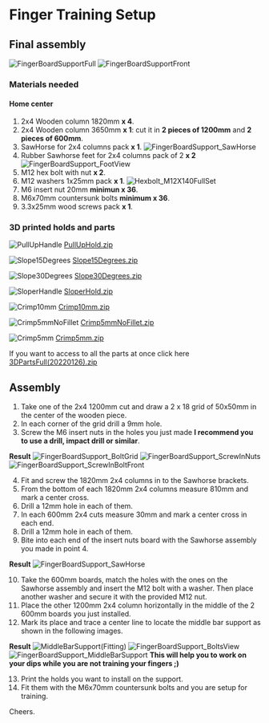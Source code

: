 # Finger Training Setup

## Final assembly

![FingerBoardSupportFull](https://user-images.githubusercontent.com/91880074/151002493-9b0aa966-812c-48ed-bc1f-5644895ca89d.png)
![FingerBoardSupportFront](https://user-images.githubusercontent.com/91880074/151002487-155e5db9-a670-492e-9fc0-ec8623dcc984.png)

### Materials needed
#### Home center 

1. 2x4 Wooden column 1820mm **x 4**.
2. 2x4 Wooden column 3650mm **x 1**: cut it in **2 pieces of 1200mm** and **2 pieces of 600mm**.
3. SawHorse for 2x4 columns pack **x 1**.
![FingerBoardSupport_SawHorse](https://user-images.githubusercontent.com/91880074/151002464-d71c0570-8fba-4696-b963-788a79efa4ac.png)
4. Rubber Sawhorse feet for 2x4 columns pack of 2 **x 2** 
![FingerBoardSupport_FootView](https://user-images.githubusercontent.com/91880074/151002437-01c45445-3eea-4f67-b995-65515507a827.png)
5. M12 hex bolt with nut **x 2**.
6. M12 washers 1x25mm pack **x 1**.
![Hexbolt_M12X140FullSet](https://user-images.githubusercontent.com/91880074/151002502-64f4b78c-815c-4e70-b258-02f86694fcce.png)
7. M6 insert nut 20mm **minimun x 36**.
8. M6x70mm countersunk bolts **minimum x 36**.
9. 3.3x25mm wood screws pack **x 1**.

### 3D printed holds and parts

![PullUpHandle](https://user-images.githubusercontent.com/91880074/151002520-04f20966-3636-4000-b801-be0457c8ed2e.png)
[PullUpHold.zip](https://github.com/ysmaLabs/FingerTrainingSetup/files/7941917/PullUpHold.zip)

![Slope15Degrees](https://user-images.githubusercontent.com/91880074/151002524-c00cbc37-dade-4f52-928b-9256798df723.png)
[Slope15Degrees.zip](https://github.com/ysmaLabs/FingerTrainingSetup/files/7941918/Slope15Degrees.zip)

![Slope30Degrees](https://user-images.githubusercontent.com/91880074/151002527-fa9a34bb-605f-49a0-994c-fd1de00445c5.png)
[Slope30Degrees.zip](https://github.com/ysmaLabs/FingerTrainingSetup/files/7941921/Slope30Degrees.zip)

![SloperHandle](https://user-images.githubusercontent.com/91880074/151002532-e2a65767-db26-41ba-b7d1-d3e5e305e9fe.png)
[SloperHold.zip](https://github.com/ysmaLabs/FingerTrainingSetup/files/7941925/SloperHold.zip)

![Crimp10mm](https://user-images.githubusercontent.com/91880074/151002416-26e5b117-a1d6-46e0-8a86-59ec3feee84d.png)
[Crimp10mm.zip](https://github.com/ysmaLabs/FingerTrainingSetup/files/7941928/Crimp10mm.zip)

![Crimp5mmNoFillet](https://user-images.githubusercontent.com/91880074/151002397-9890a0dd-7baf-49c1-9972-9b94a7d8ec5a.png)
[Crimp5mmNoFillet.zip](https://github.com/ysmaLabs/FingerTrainingSetup/files/7941929/Crimp5mmNoFillet.zip)

![Crimp5mm](https://user-images.githubusercontent.com/91880074/151002384-051791a4-d1a8-47de-ae95-d234dca1a239.png)
[Crimp5mm.zip](https://github.com/ysmaLabs/FingerTrainingSetup/files/7941931/Crimp5mm.zip)

If you want to access to all the parts at once click here [3DPartsFull(20220126).zip](https://github.com/ysmaLabs/FingerTrainingSetup/files/7941934/3DPartsFull.20220126.zip)

## Assembly

1. Take one of the 2x4 1200mm cut and draw a 2 x 18 grid of 50x50mm in the center of the wooden piece.
2. In each corner of the grid drill a 9mm hole.
3. Screw the M6 insert nuts in the holes you just made **I recommend you to use a drill, impact drill or similar**.

**Result**
![FingerBoardSupport_BoltGrid](https://user-images.githubusercontent.com/91880074/151002426-70b08f72-409b-47dc-bf70-18270fae5f04.png)
![FingerBoardSupport_ScrewInNuts](https://user-images.githubusercontent.com/91880074/151170593-bae273f7-035d-4bf9-acfc-3214553bd206.png)
![FingerBoardSupport_ScrewInBoltFront](https://user-images.githubusercontent.com/91880074/151002467-1b9bf714-1bcb-40ec-9c38-276a0e19370f.png)

4. Fit and screw the 1820mm 2x4 columns in to the Sawhorse brackets.
5. From the bottom of each 1820mm 2x4 columns measure 810mm and mark a center cross.
6. Drill a 12mm hole in each of them.
7. In each 600mm 2x4 cuts measure 30mm and mark a center cross in each end.
8. Drill a 12mm hole in each of them.
9. Bite into each end of the insert nuts board with the Sawhorse assembly you made in point 4.

**Result**
![FingerBoardSupport_SawHorse](https://user-images.githubusercontent.com/91880074/151171270-ec2efaa8-87e4-453b-a83c-15621c68d423.png)

10. Take the 600mm boards, match the holes with the ones on the Sawhorse assembly and insert the M12 bolt with a washer. Then place another washer and secure it with the provided M12 nut.
11. Place the other 1200mm 2x4 column horizontally in the middle of the 2 600mm boards you just installed.
12. Mark its place and trace a center line to locate the middle bar support as shown in the following images.

**Result**
![MiddleBarSupport(Fitting)](https://user-images.githubusercontent.com/91880074/151002512-eaee4721-4d9e-4cc8-b4fa-35fe39ddd38f.png)
![FingerBoardSupport_BoltsView](https://user-images.githubusercontent.com/91880074/151002429-3cd87395-4b91-4126-9b2b-a19c3fecfbef.png)
![FingerBoardSupport_MiddleBarSupport](https://user-images.githubusercontent.com/91880074/151002450-c878c75d-cf1f-4f75-acd6-1eb7ab449556.png)
**This will help you to work on your dips while you are not training your fingers ;)**

13. Print the holds you want to install on the support.
14. Fit them with the M6x70mm countersunk bolts and you are setup for training.

Cheers.









